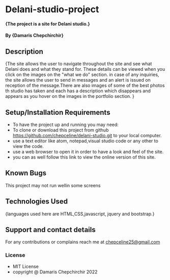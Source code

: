 # Delani-studio-project
#### {The project is a site for Delani studio.}
#### By **{Damaris Chepchirchir}**
## Description
{The site allows the user to navigate throughout the site and see what Delani does and what they stand for. These details can be viewed when you click on the images on the "what we do" section. in case of any inquiries, the site allows the user to send in messages and an alert is issued on reception of the message.There are also images of some of the best photos th studio has taken and each has a description which disappears and appears as you hover on the images in the portfolio section. }
## Setup/Installation Requirements
* To have the project up and running you may need:
* To clone or download this project from github  https://github.com/chepceline/delani-studio.git to your local computer.
* use a text editor like atom, notepad,visual studio code or any other to view the code.
* use a web browser to open it in order to have a look and feel of the site.
* you can as well follow this link to view the online version of this site.
## Known Bugs
This project may not run wellin some screens
## Technologies Used
{languages used here are HTML,CSS,javascript, jquery and bootstrap.}
## Support and contact details
For any contributions or complains reach me at chepceline25@gmail.com
### License
* MIT License 
* copyright @ Damaris Chepchirchir 2022
